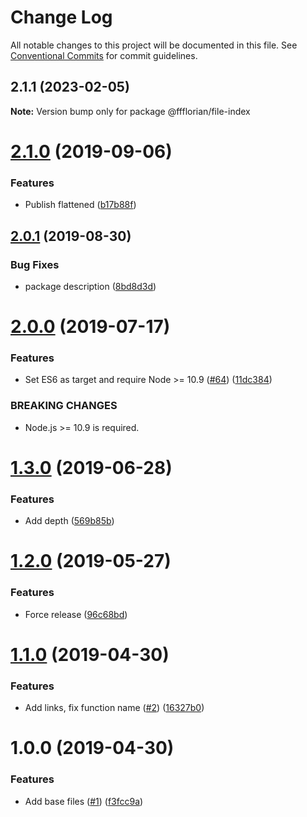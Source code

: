 # Change Log

All notable changes to this project will be documented in this file.
See [Conventional Commits](https://conventionalcommits.org) for commit guidelines.

## 2.1.1 (2023-02-05)

**Note:** Version bump only for package @ffflorian/file-index





# [2.1.0](https://github.com/ffflorian/file-index/compare/v2.0.1...v2.1.0) (2019-09-06)

### Features

- Publish flattened ([b17b88f](https://github.com/ffflorian/file-index/commit/b17b88f))

## [2.0.1](https://github.com/ffflorian/file-index/compare/v2.0.0...v2.0.1) (2019-08-30)

### Bug Fixes

- package description ([8bd8d3d](https://github.com/ffflorian/file-index/commit/8bd8d3d))

# [2.0.0](https://github.com/ffflorian/file-index/compare/v1.3.0...v2.0.0) (2019-07-17)

### Features

- Set ES6 as target and require Node >= 10.9 ([#64](https://github.com/ffflorian/file-index/issues/64)) ([11dc384](https://github.com/ffflorian/file-index/commit/11dc384))

### BREAKING CHANGES

- Node.js >= 10.9 is required.

# [1.3.0](https://github.com/ffflorian/file-index/compare/v1.2.0...v1.3.0) (2019-06-28)

### Features

- Add depth ([569b85b](https://github.com/ffflorian/file-index/commit/569b85b))

# [1.2.0](https://github.com/ffflorian/file-index/compare/v1.1.0...v1.2.0) (2019-05-27)

### Features

- Force release ([96c68bd](https://github.com/ffflorian/file-index/commit/96c68bd))

# [1.1.0](https://github.com/ffflorian/file-index/compare/v1.0.0...v1.1.0) (2019-04-30)

### Features

- Add links, fix function name ([#2](https://github.com/ffflorian/file-index/issues/2)) ([16327b0](https://github.com/ffflorian/file-index/commit/16327b0))

# 1.0.0 (2019-04-30)

### Features

- Add base files ([#1](https://github.com/ffflorian/file-index/issues/1)) ([f3fcc9a](https://github.com/ffflorian/file-index/commit/f3fcc9a))
